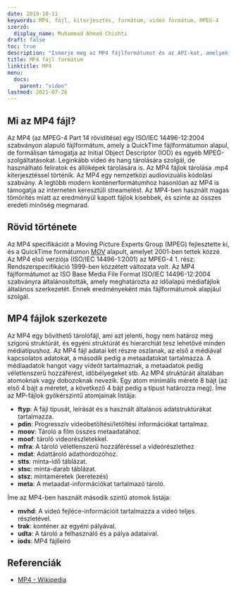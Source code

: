 ```yaml
---
date: 2019-10-11
keywords: MP4, fájl, kiterjesztés, formátum, videó formátum, MPEG-4
szerző:
  display_name: Muhammad Ahmad Chishti
draft: false
toc: true
description: "Ismerje meg az MP4 fájlformátumot és az API-kat, amelyek MP4 fájlokat hozhatnak létre és nyithatnak meg."
title: MP4 fájl formátum
linktitle: MP4
menu:
  docs:
    parent: "video"
lastmod: 2021-07-26
---
```


## Mi az MP4 fájl? ##

Az MP4 (az MPEG-4 Part 14 rövidítése) egy ISO/IEC 14496-12:2004 szabványon alapuló fájlformátum, amely a QuickTime fájlformátumon alapul, de formálisan támogatja az Initial Object Descriptor (IOD) és egyéb MPEG-szolgáltatásokat. Leginkább videó és hang tárolására szolgál, de használható feliratok és állóképek tárolására is. Az MP4 fájlok tárolása .mp4 kiterjesztéssel történik. Az MP4 egy nemzetközi audiovizuális kódolási szabvány. A legtöbb modern konténerformátumhoz hasonlóan az MP4 is támogatja az interneten keresztüli streamelést. Az MP4-ben használt magas tömörítés miatt az eredményül kapott fájlok kisebbek, és szinte az összes eredeti minőség megmarad.

## Rövid története ##

Az MP4 specifikációt a Moving Picture Experts Group (MPEG) fejlesztette ki, és a QuickTime formátumon [MOV](/hu/video/mov/) alapult, amelyet 2001-ben tettek közzé. Az MP4 első verziója (ISO/IEC 14496-1:2001) az MPEG-4 1. rész: Rendszerspecifikáció 1999-ben közzétett változata volt. Az MP4 fájlformátumot az ISO Base Media File Format ISO/IEC 14496-12:2004 szabványra általánosították, amely meghatározta az időalapú médiafájlok általános szerkezetét. Ennek eredményeként más fájlformátumok alapjául szolgál.

## MP4 fájlok szerkezete ##

Az MP4 egy bővíthető tárolófájl, ami azt jelenti, hogy nem határoz meg szigorú struktúrát, és egyéni struktúrát és hierarchiát tesz lehetővé minden médiatípushoz. Az MP4 fájl adatai két részre oszlanak, az első a médiával kapcsolatos adatokat, a második pedig a metaadatokat tartalmazza. A médiaadatok hangot vagy videót tartalmaznak, a metaadatok pedig véletlenszerű hozzáférést, időbélyegeket stb.
Az MP4 struktúráit általában atomoknak vagy dobozoknak nevezik. Egy atom minimális mérete 8 bájt (az első 4 bájt a méretet, a következő 4 bájt pedig a típust határozza meg). Íme az MP-fájlok gyökérszintű atomjainak listája:

- **ftyp**: A fájl típusát, leírását és a használt általános adatstruktúrákat tartalmazza.
- **pdin**: Progresszív videóbetöltési/letöltési információkat tartalmaz.
- **moov**: Tároló a film összes metaadatához.
- **moof**: tároló videorészletekkel.
- **mfra**: A tároló véletlenszerű hozzáféréssel a videórészlethez
- **mdat**: Adattároló adathordozóhoz.
- **stts**: minta-idő táblázat.
- **stsc**: minta-darab táblázat.
- **stsz**: mintaméretek (keretezés)
- **meta**: A metaadat-információkat tartalmazó tároló.

Íme az MP4-ben használt második szintű atomok listája:

- **mvhd**: A videó fejléce-információit tartalmazza a videó teljes részletével.
- **trak**: konténer az egyéni pályával.
- **udta**: A tároló a felhasználó és a pálya adataival.
- **iods**: MP4 fájlleíró

## Referenciák ##

- [MP4 - Wikipedia](https://en.wikipedia.org/wiki/MPEG-4_Part_14)

